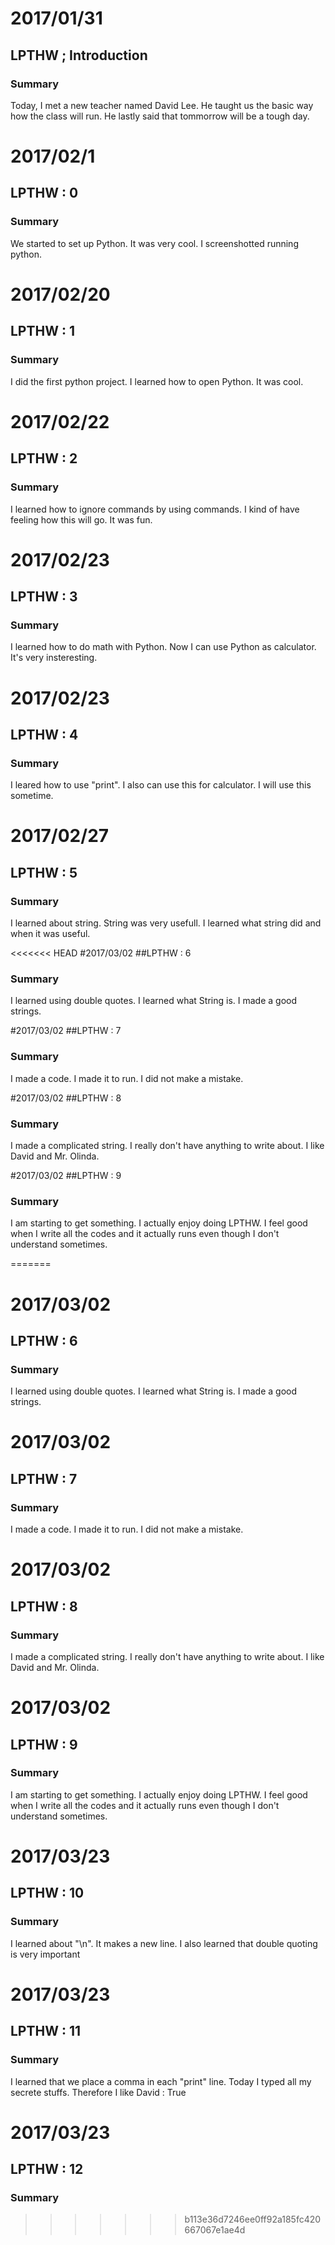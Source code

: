 # 2017/01/31
## LPTHW ; Introduction
### Summary
Today, I met a new teacher named David Lee. He taught us the basic way how the class will run. He lastly said that tommorrow will be a tough day.

# 2017/02/1
## LPTHW : 0
### Summary
We started to set up Python. It was very cool. I screenshotted running python. 

# 2017/02/20
## LPTHW : 1
### Summary
I did the first python project. I learned how to open Python. It was cool.

# 2017/02/22
## LPTHW : 2
### Summary
I learned how to ignore commands by using commands. I kind of have feeling how this will go. It was fun.

# 2017/02/23
## LPTHW : 3
### Summary
I learned how to do math with Python. Now I can use Python as calculator. It's very insteresting.

# 2017/02/23
## LPTHW : 4 
### Summary
I leared how to use "print". I also can use this for calculator. I will use this sometime.

# 2017/02/27
## LPTHW : 5
### Summary
I learned about string. String was very usefull. I learned what string did and when it was useful.

<<<<<<< HEAD
#2017/03/02
##LPTHW : 6
### Summary
I learned using double quotes. I learned what String is. I made a good strings.

#2017/03/02
##LPTHW : 7
### Summary
I made a code. I made it to run. I did not make a mistake.

#2017/03/02
##LPTHW : 8
### Summary
I made a complicated string. I really don't have anything to write about. I like David and Mr. Olinda.

#2017/03/02
##LPTHW : 9
### Summary
I am starting to get something. I actually enjoy doing LPTHW. I feel good when I write all the codes and it actually runs even though I don't understand sometimes.

=======
# 2017/03/02
## LPTHW : 6
### Summary
I learned using double quotes. I learned what String is. I made a good strings.

# 2017/03/02
## LPTHW : 7
### Summary
I made a code. I made it to run. I did not make a mistake.

# 2017/03/02
## LPTHW : 8
### Summary
I made a complicated string. I really don't have anything to write about. I like David and Mr. Olinda.

# 2017/03/02
## LPTHW : 9
### Summary
I am starting to get something. I actually enjoy doing LPTHW. I feel good when I write all the codes and it actually runs even though I don't understand sometimes.

# 2017/03/23
## LPTHW : 10
### Summary
I learned about "\n". It makes a new line. I also learned that double quoting is very important

# 2017/03/23
## LPTHW : 11
### Summary
I learned that we place a comma in each "print" line. Today I typed all my secrete stuffs. Therefore I like David : True

# 2017/03/23
## LPTHW : 12
### Summary

>>>>>>> b113e36d7246ee0ff92a185fc420667067e1ae4d
